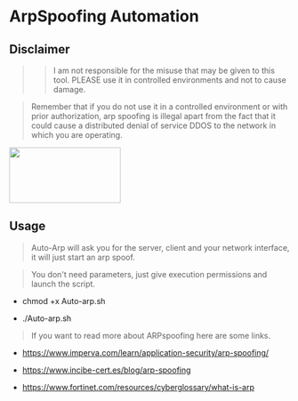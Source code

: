 # ArpSpoofing Automation
 
## Disclaimer

>> I am not responsible for the misuse that may be given to this tool. PLEASE use it in controlled environments and not to cause damage.

> Remember that if you do not use it in a controlled environment or with prior authorization, arp spoofing is illegal apart from the fact that it could cause a distributed denial of service DDOS to the network in which you are operating.

<img src= "https://user-images.githubusercontent.com/84678370/124039879-b1ec3c80-d9fb-11eb-9dde-b5c5fd0209cc.jpg" width="200" height="100" />

## Usage 

> Auto-Arp will ask you for the server, client and your network interface, it will just start an arp spoof.

> You don't need parameters, just give execution permissions and launch the script.

- chmod +x Auto-arp.sh

- ./Auto-arp.sh

> If you want to read more about ARPspoofing here are some links.

- https://www.imperva.com/learn/application-security/arp-spoofing/

- https://www.incibe-cert.es/blog/arp-spoofing

- https://www.fortinet.com/resources/cyberglossary/what-is-arp
